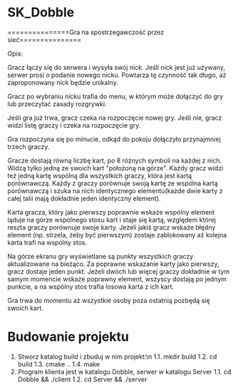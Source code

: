 # SK_Dobble
===============Gra na spostrzegawczość przez sieć===============

Opis:

Gracz łączy się do serwera i wysyła swój nick. Jeśli nick jest już używany, serwer prosi o podanie nowego nicku. Powtarza tę czynność tak długo, aż zaproponowany nick będzie unikalny.

Gracz po wybraniu nicku trafia do menu, w którym może dołączyć do gry lub przeczytać zasady rozgrywki.

Jeśli gra już trwa, gracz czeka na rozpoczęcie nowej gry. Jeśli nie, gracz widzi listę graczy i czeka na rozpoczęcie gry.

Gra rozpoczyna się po minucie, odkąd do pokoju dołączyło przynajmniej trzech graczy.

Gracze dostają równą liczbę kart, po 8 różnych symboli na każdej z nich. Widzą tylko jedną ze swoich kart "położoną na górze".
Każdy gracz widzi też jedną kartę wspólną dla wszystkich graczy, która jest kartą porównawczą. Każdy z graczy porównuje swoją kartę ze wspólna kartą porównawczą i szuka na nich identycznego elementu(każde dwie karty z całej talii mają dokładnie jeden identyczny element).

Karta gracza, który jako pierwszy poprawnie wskaże wspólny element ląduje na górze wspólnego stosu kart i staje się kartą, względem której reszta graczy porównuje swoje karty. Jeżeli jakiś gracz wskaże błędny element (np. strzela, żeby być pierwszym) zostaje zablokowany aż kolejna karta trafi na wspólny stos. 

Na górze ekranu gry wyświetlane są punkty wszystkich graczy aktualizowane na bieżąco. Za poprawne wskazanie karty jako pierwszy, gracz dostaje jeden punkt. Jeżeli dwóch lub więcej graczy dokładnie w tym samym momencie wskaże poprawny element, wszyscy dostają po jednym punkcie, a na wspólny stos trafia losowa karta z ich kart. 

Gra trwa do momentu aż wszystkie osoby poza ostatnią pozbędą się swoich kart.


# Budowanie projektu

1. Stworz katalog build i zbuduj w nim projekt:\n
  1.1. mkdir build
  1.2. cd build
  1.3. cmake ..
  1.4. make
2. Program klienta jest w katalogu Dobble, serwer w katalogu Server
  1.1. cd Dobble && ./client
  1.2. cd Server && ./server
